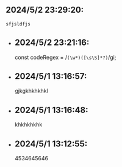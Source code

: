 ## 2024/5/2 23:29:20:
  ``` sfjsldfjs ```
- ## 2024/5/2 23:21:16:
  const codeRegex = /```(\w*)([\s\S]*?)```/gi;
- ## 2024/5/1 13:16:57:
  gjkgkhkhkhkl
- ## 2024/5/1 13:16:48:
  khkhkhkhk
- ## 2024/5/1 13:12:55:
  4534645646